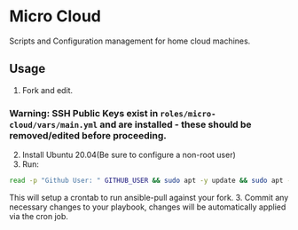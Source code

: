 # Micro Cloud
Scripts and Configuration management for home cloud machines. 

## Usage
1. Fork and edit.
### Warning: SSH Public Keys exist in `roles/micro-cloud/vars/main.yml` and are installed - these should be removed/edited before proceeding. 
2. Install Ubuntu 20.04(Be sure to configure a non-root user)
3. Run:

``` sh
read -p "Github User: " GITHUB_USER && sudo apt -y update && sudo apt -y install curl && curl -sL https://raw.githubusercontent.com/$GITHUB_USER/micro-cloud/main/init.sh | sudo -E bash -s -- $GITHUB_USER
```
This will setup a crontab to run ansible-pull against your fork. 
3. Commit any necessary changes to your playbook, changes will be automatically applied via the cron job.

